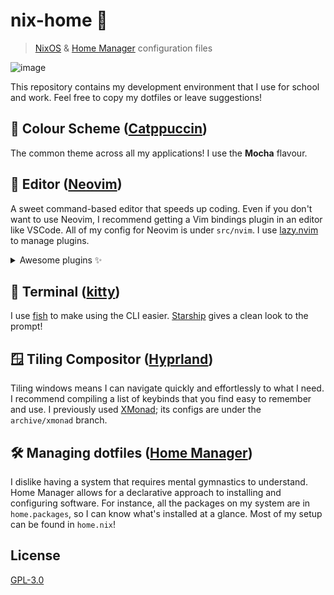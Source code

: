 # nix-home 🐬

> [NixOS](https://nixos.org) & [Home Manager](https://nix-community.github.io/home-manager) configuration files

![image](https://github.com/user-attachments/assets/e27efc0a-7b33-48e7-b991-cad44bf03ffb)

This repository contains my development environment that I use for school and work.
Feel free to copy my dotfiles or leave suggestions!

## 🎨 Colour Scheme ([Catppuccin](https://github.com/catppuccin/catppuccin))

The common theme across all my applications! I use the **Mocha** flavour.

## 📝 Editor ([Neovim](https://neovim.io))

A sweet command-based editor that speeds up coding.
Even if you don't want to use Neovim, I recommend getting a Vim bindings plugin in an editor like VSCode.
All of my config for Neovim is under `src/nvim`.
I use [lazy.nvim](https://github.com/folke/lazy.nvim) to manage plugins.

<details><summary>Awesome plugins ✨</summary>

- `mason.nvim`: LSP manager
- `nvim-treesitter`: Improved syntax highlighting
- `nvim-cmp`: Code completion engine
- `copilot.lua`: GitHub Copilot for faster coding
- `lspsaga.nvim`: Improved LSP commands
- `conform.nvim` & `nvim-lint`: Formatting and linting
- `telescope.nvim`: Fast fuzzy finder (No directory trees here!)
- `harpoon`: Quick navigation
- `lualine.nvim` & `bufferline.nvim`: Top and bottom lines UI
- `dashboard-nvim`: Startup page
- `nvim-material-icon`: Icon set for files
- `presence.nvim`: Discord rich presence to flex

</details>

## 💾 Terminal ([kitty](https://sw.kovidgoyal.net/kitty))

I use [fish](https://fishshell.com) to make using the CLI easier.
[Starship](https://starship.rs) gives a clean look to the prompt!

## 🪟 Tiling Compositor ([Hyprland](https://hyprland.org))

Tiling windows means I can navigate quickly and effortlessly to what I need.
I recommend compiling a list of keybinds that you find easy to remember and use.
I previously used [XMonad](https://xmonad.org); its configs are under the `archive/xmonad` branch.

## 🛠️ Managing dotfiles ([Home Manager](https://nix-community.github.io/home-manager))

I dislike having a system that requires mental gymnastics to understand.
Home Manager allows for a declarative approach to installing and configuring software.
For instance, all the packages on my system are in `home.packages`, so I can know what's installed at a glance.
Most of my setup can be found in `home.nix`!

## License

[GPL-3.0](https://github.com/mathletedev/nix-home/blob/main/LICENSE)
